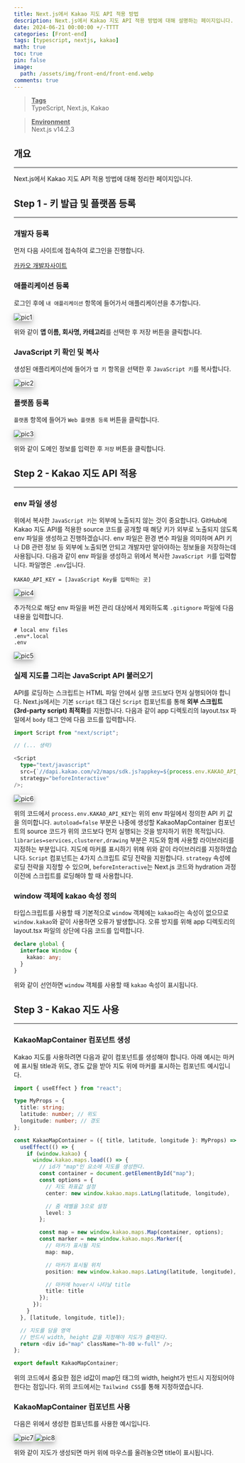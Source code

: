 ```yaml
---
title: Next.js에서 Kakao 지도 API 적용 방법
description: Next.js에서 Kakao 지도 API 적용 방법에 대해 설명하는 페이지입니다.
date: 2024-06-21 00:00:00 +/-TTTT
categories: [Front-end]
tags: [typescript, nextjs, kakao]
math: true
toc: true
pin: false
image:
  path: /assets/img/front-end/front-end.webp
comments: true
---
```


<blockquote class="prompt-info"><p><strong><u>Tags</u></strong> <br />
TypeScript, Next.js, Kakao</p></blockquote>

<blockquote class="prompt-info"><p><strong><u>Environment</u></strong> <br />
Next.js v14.2.3 </p></blockquote>

## 개요

<hr />

Next.js에서 Kakao 지도 API 적용 방법에 대해 정리한 페이지입니다.

## Step 1 - 키 발급 및 플랫폼 등록

<hr />

### 개발자 등록

먼저 다음 사이트에 접속하여 로그인을 진행합니다.

<a href="https://developers.kakao.com/" target="_blank">카카오 개발자사이트</a>

### 애플리케이션 등록

로그인 후에 `내 애플리케이션` 항목에 들어가서 애플리케이션을 추가합니다.

<img src="/assets/img/front-end/kakao-map/pic1.webp" alt="pic1" style="box-shadow: 0 4px 8px 0 rgba(0, 0, 0, 0.2), 0 6px 20px 0 rgba(0, 0, 0, 0.19);"/>

위와 같이 <b>앱 이름, 회사명, 카테고리</b>를 선택한 후 저장 버튼을 클릭합니다.

### JavaScript 키 확인 및 복사

생성된 애플리케이션에 들어가 `앱 키` 항목을 선택한 후 `JavaScript 키`를 복사합니다.

<img src="/assets/img/front-end/kakao-map/pic2.webp" alt="pic2" style="box-shadow: 0 4px 8px 0 rgba(0, 0, 0, 0.2), 0 6px 20px 0 rgba(0, 0, 0, 0.19);"/>

### 플랫폼 등록

`플랫폼` 항목에 들어가 `Web 플랫폼 등록` 버튼을 클릭합니다.

<img src="/assets/img/front-end/kakao-map/pic3.webp" alt="pic3" style="box-shadow: 0 4px 8px 0 rgba(0, 0, 0, 0.2), 0 6px 20px 0 rgba(0, 0, 0, 0.19);"/>

위와 같이 도메인 정보를 입력한 후 `저장` 버튼을 클릭합니다.

## Step 2 - Kakao 지도 API 적용

<hr />

### env 파일 생성

위에서 복사한 `JavaScript 키`는 외부에 노출되지 않는 것이 중요합니다. GitHub에 Kakao 지도 API를 적용한 source 코드를 공개할 때 해당 키가 외부로 노출되지 않도록 env 파일을 생성하고 진행하겠습니다. env 파일은 환경 변수 파일을 의미하며 API 키나 DB 관련 정보 등 외부에 노출되면 안되고 개발자만 알아야하는 정보들을 저장하는데 사용됩니다. 다음과 같이 env 파일을 생성하고 위에서 복사한 `JavaScript 키`를 입력합니다. 파일명은 `.env`입니다.

```
KAKAO_API_KEY = [JavaScript Key를 입력하는 곳]
```

<img src="/assets/img/front-end/kakao-map/pic4.webp" alt="pic4" style="box-shadow: 0 4px 8px 0 rgba(0, 0, 0, 0.2), 0 6px 20px 0 rgba(0, 0, 0, 0.19);"/>

추가적으로 해당 env 파일을 버전 관리 대상에서 제외하도록 `.gitignore` 파일에 다음 내용을 입력합니다.

```
# local env files
.env*.local
.env
```

<img src="/assets/img/front-end/kakao-map/pic5.webp" alt="pic5" style="box-shadow: 0 4px 8px 0 rgba(0, 0, 0, 0.2), 0 6px 20px 0 rgba(0, 0, 0, 0.19);"/>

### 실제 지도를 그리는 JavaScript API 불러오기

API를 로딩하는 스크립트는 HTML 파일 안에서 실행 코드보다 먼저 실행되어야 합니다. Next.js에서는 기본 `script` 태그 대신 `Script` 컴포넌트를 통해
<b>외부 스크립트(3rd-party script) 최적화</b>를 지원합니다. 다음과 같이 app 디렉토리의 layout.tsx 파일에서 `body` 태그 안에 다음 코드를 입력합니다.

```ts
import Script from "next/script";

// (... 생략)

<Script
  type="text/javascript"
  src={`//dapi.kakao.com/v2/maps/sdk.js?appkey=${process.env.KAKAO_API_KEY}&autoload=false&libraries=services,clusterer,drawing`}
  strategy="beforeInteractive"
/>;
```

<img src="/assets/img/front-end/kakao-map/pic6.webp" alt="pic6" style="box-shadow: 0 4px 8px 0 rgba(0, 0, 0, 0.2), 0 6px 20px 0 rgba(0, 0, 0, 0.19);"/>

위의 코드에서 `process.env.KAKAO_API_KEY`는 위의 env 파일에서 정의한 API 키 값을 의미합니다. `autoload=false` 부분은 나중에 생성할 KakaoMapContainer 컴포넌트의 source 코드가 위의 코드보다 먼저 실행되는 것을 방지하기 위한 목적입니다. `libraries=services,clusterer,drawing` 부분은 지도와 함께 사용할 라이브러리를 지정하는 부분입니다. 지도에 마커를 표시하기 위해 위와 같이 라이브러리를 지정하였습니다.
`Script` 컴포넌트는 4가지 스크립트 로딩 전략을 지원합니다. `strategy` 속성에 로딩 전략을 지정할 수 있으며, `beforeInteractive`는 Next.js 코드와 hydration 과정 이전에 스크립트를 로딩해야 할 때 사용합니다.

### window 객체에 kakao 속성 정의

타입스크립트를 사용할 때 기본적으로 `window` 객체에는 `kakao`라는 속성이 없으므로 `window.kakao`와 같이 사용하면 오류가 발생합니다. 오류 방지를 위해 app 디렉토리의 layout.tsx 파일의 상단에 다음 코드를 입력합니다.

```ts
declare global {
  interface Window {
    kakao: any;
  }
}
```

위와 같이 선언하면 `window` 객체를 사용할 때 `kakao` 속성이 표시됩니다.

## Step 3 - Kakao 지도 사용

<hr />

### KakaoMapContainer 컴포넌트 생성

Kakao 지도를 사용하려면 다음과 같이 컴포넌트를 생성해야 합니다. 아래 예시는 마커에 표시될 title과 위도, 경도 값을 받아 지도 위에 마커를 표시하는 컴포넌트 예시입니다.

```ts
import { useEffect } from "react";

type MyProps = {
  title: string;
  latitude: number; // 위도
  longitude: number; // 경도
};

const KakaoMapContainer = ({ title, latitude, longitude }: MyProps) => {
  useEffect(() => {
    if (window.kakao) {
      window.kakao.maps.load(() => {
        // id가 "map"인 요소에 지도를 생성한다.
        const container = document.getElementById("map");
        const options = {
          // 지도 좌표값 설정
          center: new window.kakao.maps.LatLng(latitude, longitude),

          // 줌 레벨을 3으로 설정
          level: 3
        };

        const map = new window.kakao.maps.Map(container, options);
        const marker = new window.kakao.maps.Marker({
          // 마커가 표시될 지도
          map: map,

          // 마커가 표시될 위치
          position: new window.kakao.maps.LatLng(latitude, longitude),

          // 마커에 hover시 나타날 title
          title: title
        });
      });
    }
  }, [latitude, longitude, title]);

  // 지도를 담을 영역
  // 반드시 width, height 값을 지정해야 지도가 출력된다.
  return <div id="map" className="h-80 w-full" />;
};

export default KakaoMapContainer;
```

위의 코드에서 중요한 점은 id값이 map인 태그의 width, height가 반드시 지정되어야 한다는 점입니다. 위의 코드에서는 `Tailwind CSS`를 통해 지정하였습니다.

### KakaoMapContainer 컴포넌트 사용

다음은 위에서 생성한 컴포넌트를 사용한 예시입니다.

<img src="/assets/img/front-end/kakao-map/pic7.webp" alt="pic7" style="box-shadow: 0 4px 8px 0 rgba(0, 0, 0, 0.2), 0 6px 20px 0 rgba(0, 0, 0, 0.19);"/>

<img src="/assets/img/front-end/kakao-map/pic8.webp" alt="pic8" style="box-shadow: 0 4px 8px 0 rgba(0, 0, 0, 0.2), 0 6px 20px 0 rgba(0, 0, 0, 0.19);"/>

위와 같이 지도가 생성되면 마커 위에 마우스를 올려놓으면 title이 표시됩니다.
